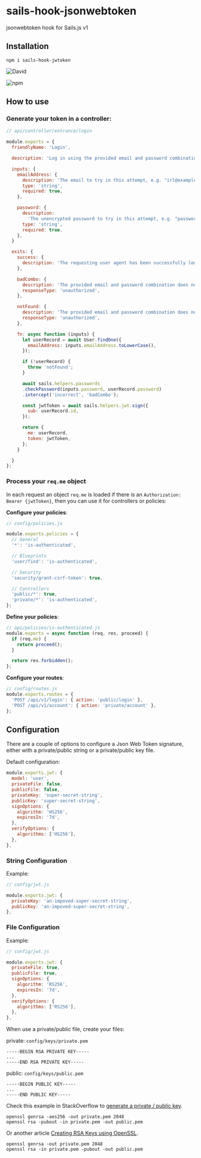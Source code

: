 # sails-hook-jsonwebtoken

jsonwebtoken hook for Sails.js v1

## Installation

```
npm i sails-hook-jwtoken
```

![David](https://img.shields.io/david/jorgevrgs/sails-hook-jsonwebtoken?style=for-the-badge)

![npm](https://img.shields.io/npm/v/sails-hook-jwtoken?style=for-the-badge)

## How to use

### Generate your token in a controller:

```js
// api/controller/entrance/login

module.exports = {
  friendlyName: 'Login',

  description: 'Log in using the provided email and password combination.',

  inputs: {
    emailAddress: {
      description: 'The email to try in this attempt, e.g. "irl@example.com".',
      type: 'string',
      required: true,
    },

    password: {
      description:
        'The unencrypted password to try in this attempt, e.g. "passwordlol".',
      type: 'string',
      required: true,
    },
  }

  exits: {
    success: {
      description: 'The requesting user agent has been successfully logged in.'
    },

    badCombo: {
      description: 'The provided email and password combination does not match any user in the database.',
      responseType: 'unauthorized',
    },

    notFound: {
      description: 'The provided email and password combination does not match any user in the database.',
      responseType: 'unauthorized',
    },

    fn: async function (inputs) {
      let userRecord = await User.findOne({
        emailAddress: inputs.emailAddress.toLowerCase(),
      });

      if (!userRecord) {
        throw 'notFound';
      }

      await sails.helpers.passwords
      .checkPassword(inputs.password, userRecord.password)
      .intercept('incorrect', 'badCombo');

      const jwtToken = await sails.helpers.jwt.sign({
        sub: userRecord.id,
      });

      return {
        me: userRecord,
        token: jwtToken,
      };
    }

  }
};
```

### Process your `req.me` object

In each request an object `req.me` is loaded if there is an `Authorization: Bearer {jwtToken}`, then you can use it for controllers or policies:

**Configure your policies**:

```js
// config/policies.js

module.exports.policies = {
  // General
  '*': 'is-authenticated',

  // Blueprints
  'user/find': 'is-authenticated',

  // Security
  'security/grant-csrf-token': true,

  // Controllers
  'public/*': true,
  'private/*': 'is-authenticated',
};
```

**Define your policies**:

```js
// api/policies/is-authenticated.js
module.exports = async function (req, res, proceed) {
  if (req.me) {
    return proceed();
  }

  return res.forbidden();
};
```

**Configure your routes**:

```js
// config/routes.js
module.exports.routes = {
  'POST /api/v1/login': { action: 'public/login' },
  'POST /api/v1/account': { action: 'private/account' },
};
```

## Configuration

There are a couple of options to configure a Json Web Token signature, either with a private/public string or a private/public key file.

Default configuration:

```js
module.exports.jwt: {
  model: 'user',
  privateFile: false,
  publicFile: false,
  privateKey: 'super-secret-string',
  publicKey: 'super-secret-string',
  signOptions: {
    algorithm: 'HS256',
    expiresIn: '7d',
  },
  verifyOptions: {
    algorithms: ['HS256'],
  },
},
```

### String Configuration

Example:

```js
// config/jwt.js

module.exports.jwt: {
  privateKey: 'an-impoved-super-secret-string',
  publicKey: 'an-impoved-super-secret-string',
},

```

### File Configuration

Example:

```js
// config/jwt.js

module.exports.jwt: {
  privateFile: true,
  publicFile: true,
  signOptions: {
    algorithm: 'RS256',
    expiresIn: '7d',
  },
  verifyOptions: {
    algorithms: ['RS256'],
  },
},

```

When use a private/public file, create your files:

private: `config/keys/private.pem`

```
-----BEGIN RSA PRIVATE KEY-----
...
-----END RSA PRIVATE KEY-----
```

public: `config/keys/public.pem`

```
-----BEGIN PUBLIC KEY-----
...
-----END PUBLIC KEY-----

```

Check this example in StackOverflow to [generate a private / public key](https://stackoverflow.com/questions/40595895/how-can-i-generate-the-private-and-public-certificates-for-jwt-with-rs256-algori).

```
openssl genrsa -aes256 -out private.pem 2048
openssl rsa -pubout -in private.pem -out public.pem
```

Or another article [Creating RSA Keys using OpenSSL](https://www.scottbrady91.com/OpenSSL/Creating-RSA-Keys-using-OpenSSL).

```
openssl genrsa -out private.pem 2048
openssl rsa -in private.pem -pubout -out public.pem
```
